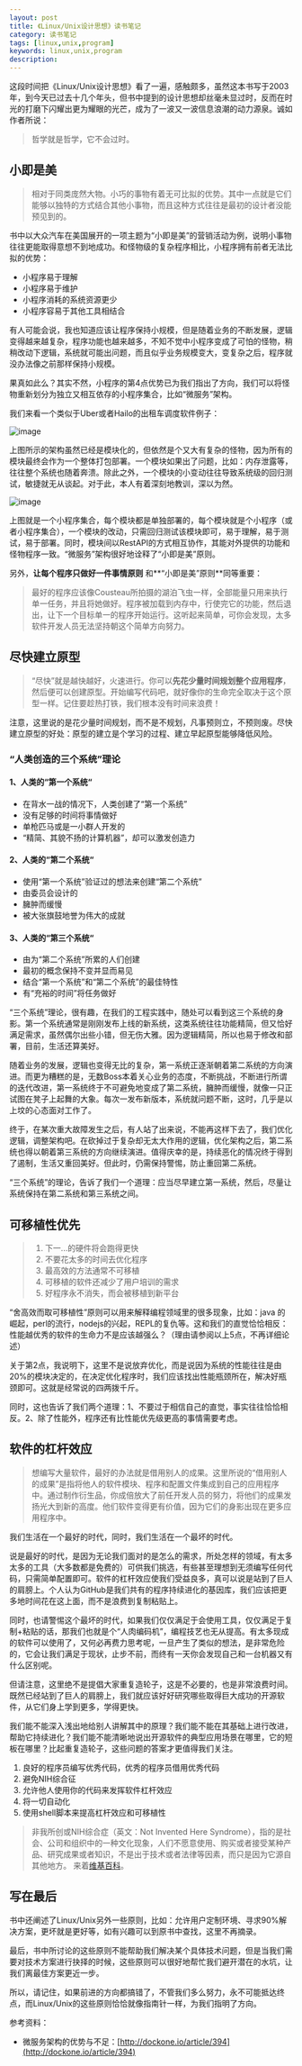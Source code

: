 ```yaml
---
layout: post
title: 《Linux/Unix设计思想》读书笔记
category: 读书笔记
tags: [linux,unix,program]
keywords: linux,unix,program
description:
---
```



这段时间把《Linux/Unix设计思想》看了一遍，感触颇多，虽然这本书写于2003年，到今天已过去十几个年头，但书中提到的设计思想却丝毫未显过时，反而在时光的打磨下闪耀出更为耀眼的光芒，成为了一波又一波信息浪潮的动力源泉。诚如作者所说：

>哲学就是哲学，它不会过时。

## 小即是美

> 相对于同类庞然大物。小巧的事物有着无可比拟的优势。其中一点就是它们能够以独特的方式结合其他小事物，而且这种方式往往是最初的设计者没能预见到的。

书中以大众汽车在美国展开的一项主题为“小即是美”的营销活动为例，说明小事物往往更能取得意想不到地成功。和怪物级的复杂程序相比，小程序拥有前者无法比拟的优势：

* 小程序易于理解
* 小程序易于维护
* 小程序消耗的系统资源更少
* 小程序容易于其他工具相结合

有人可能会说，我也知道应该让程序保持小规模，但是随着业务的不断发展，逻辑变得越来越复杂，程序功能也越来越多，不知不觉中小程序变成了可怕的怪物，稍稍改动下逻辑，系统就可能出问题，而且似乎业务规模变大，变复杂之后，程序就没办法像之前那样保持小规模。

果真如此么？其实不然，小程序的第4点优势已为我们指出了方向，我们可以将怪物重新划分为独立又相互依存的小程序集合，比如“微服务”架构。

我们来看一个类似于Uber或者Hailo的出租车调度软件例子：

![image](/public/upload/img/2015-06-15-linux-unix-philosophy.md/monolithic-architecture.png)

上图所示的架构虽然已经是模块化的，但依然是个又大有复杂的怪物，因为所有的模块最终会作为一个整体打包部署。一个模块如果出了问题，比如：内存泄露等，往往整个系统也随着奔溃。除此之外，一个模块的小变动往往导致系统级的回归测试，敏捷就无从谈起。对于此，本人有着深刻地教训，深以为然。

![image](/public/upload/img/2015-06-15-linux-unix-philosophy.md/microservice-architecture.png)

上图就是一个小程序集合，每个模块都是单独部署的，每个模块就是个小程序（或者小程序集合），一个模块的改动，只需回归测试该模块即可，易于理解，易于测试，易于部署。同时，模块间以RestAPI的方式相互协作，其能对外提供的功能和怪物程序一致。“微服务”架构很好地诠释了“小即是美”原则。

另外，**让每个程序只做好一件事情原则** 和**“小即是美”原则**同等重要：

>最好的程序应该像Cousteau所拍摄的湖泊飞虫一样，全部能量只用来执行单一任务，并且将她做好。程序被加载到内存中，行使完它的功能，然后退出，让下一个目标单一的程序开始运行。这听起来简单，可你会发现，太多软件开发人员无法坚持朝这个简单方向努力。



## 尽快建立原型

> “尽快”就是越快越好，火速进行。你可以**先花少量时间规划整个应用程序**，然后便可以创建原型。开始编写代码吧，就好像你的生命完全取决于这个原型一样。记住要趁热打铁，我们根本没有时间来浪费！

注意，这里说的是花少量时间规划，而不是不规划，凡事预则立，不预则废。尽快建立原型的好处：原型的建立是个学习的过程、建立早起原型能够降低风险。


### “人类创造的三个系统”理论 ###

#### 1、人类的“第一个系统“ ####

* 在背水一战的情况下，人类创建了“第一个系统”
* 没有足够的时间将事情做好
* 单枪匹马或是一小群人开发的
* “精简、其貌不扬的计算机器”，却可以激发创造力

#### 2、人类的“第二个系统“ ####

* 使用“第一个系统”验证过的想法来创建“第二个系统”
* 由委员会设计的
* 臃肿而缓慢
* 被大张旗鼓地誉为伟大的成就

#### 3、人类的“第三个系统“ ####

* 由为“第二个系统”所累的人们创建
* 最初的概念保持不变并显而易见
* 结合“第一个系统”和“第二个系统”的最佳特性
* 有“充裕的时间”将任务做好

“三个系统”理论，很有趣，在我们的工程实践中，随处可以看到这三个系统的身影。第一个系统通常是刚刚发布上线的新系统，这类系统往往功能精简，但又恰好满足需求，虽然偶尔出些小错，但无伤大雅。因为逻辑精简，所以也易于修改和部署，目前，生活还算美好。

随着业务的发展，逻辑也变得无比的复杂，第一系统正逐渐朝着第二系统的方向演进。而更为糟糕的是，无数Boss本着关心业务的态度，不断挑战，不断进行所谓的迭代改进，第一系统终于不可避免地变成了第二系统，臃肿而缓慢，就像一只正试图在凳子上起舞的大象。每次一发布新版本，系统就问题不断，这时，几乎是以上坟的心态面对工作了。

终于，在某次重大故障发生之后，有人站了出来说，不能再这样下去了，我们优化逻辑，调整架构吧。在砍掉过于复杂却无太大作用的逻辑，优化架构之后，第二系统也得以朝着第三系统的方向继续演进。值得庆幸的是，持续恶化的情况终于得到了遏制，生活又重回美好。但此时，仍需保持警惕，防止重回第二系统。

“三个系统”的理论，告诉了我们一个道理：应当尽早建立第一系统，然后，尽量让系统保持在第二系统和第三系统之间。


## 可移植性优先


> 1. 下一...的硬件将会跑得更快
> 2. 不要花太多的时间去优化程序
> 3. 最高效的方法通常不可移植
> 4. 可移植的软件还减少了用户培训的需求
> 5. 好程序永不消失，而会被移植到新平台

“舍高效而取可移植性”原则可以用来解释编程领域里的很多现象，比如：java
的崛起，perl的流行，nodejs的兴起，REPL的复仇等。这和我们的直觉恰恰相反：性能越优秀的软件的生命力不是应该越强么？（理由请参阅以上5点，不再详细论述）

关于第2点，我说明下，这里不是说放弃优化，而是说因为系统的性能往往是由20%的模块决定的，在决定优化程序时，我们应该找出性能瓶颈所在，解决好瓶颈即可。这就是经常说的四两拨千斤。

同时，这也告诉了我们两个道理：1、不要过于相信自己的直觉，事实往往恰恰相反。2、除了性能外，程序还有比性能优先级更高的事情需要考虑。



## 软件的杠杆效应

>想编写大量软件，最好的办法就是借用别人的成果。这里所说的“借用别人的成果”是指将他人的软件模块、程序和配置文件集成到自己的应用程序中。通过制作衍生品，你成倍放大了前任开发人员的努力，将他们的成果发扬光大到新的高度。他们软件变得更有价值，因为它们的身影出现在更多应用程序中。

我们生活在一个最好的时代，同时，我们生活在一个最坏的时代。

说是最好的时代，是因为无论我们面对的是怎么的需求，所处怎样的领域，有太多太多的工具（大多数都是免费的）可供我们挑选，有些甚至理想到无须编写任何代码，只需简单配置即可。软件的杠杆效应使我们受益良多，真可以说是站到了巨人的肩膀上。个人认为GitHub是我们共有的程序持续进化的基因库，我们应该把更多地时间花在这上面，而不是浪费到复制粘贴上。

同时，也请警惕这个最坏的时代，如果我们仅仅满足于会使用工具，仅仅满足于复制+粘贴的话，那我们也就是个“人肉编码机”，编程技艺也无从提高。有太多现成的软件可以使用了，又何必再费力思考呢，一旦产生了类似的想法，是非常危险的，它会让我们满足于现状，止步不前，而终有一天你会发现自己和一台机器又有什么区别呢。

但请注意，这里绝不是提倡大家重复造轮子，这是不必要的，也是非常浪费时间。既然已经站到了巨人的肩膀上，我们就应该好好研究哪些取得巨大成功的开源软件，从它们身上学到更多，学得更快。

我们能不能深入浅出地给别人讲解其中的原理？我们能不能在其基础上进行改进，帮助它持续进化？我们能不能清晰地说出开源软件的典型应用场景在哪里，它的短板在哪里？比起重复造轮子，这些问题的答案才更值得我们关注。

1. 良好的程序员编写优秀代码，优秀的程序员借用优秀代码
2. 避免NIH综合征
3. 允许他人使用你的代码来发挥软件杠杆效应
4. 将一切自动化
5. 使用shell脚本来提高杠杆效应和可移植性

>非我所创或NIH综合症（英文：Not Invented Here Syndrome），指的是社会、公司和组织中的一种文化现象，人们不愿意使用、购买或者接受某种产品、研究成果或者知识，不是出于技术或者法律等因素，而只是因为它源自其他地方。
来着[维基百科](https://zh.wikipedia.org/wiki/%E9%9D%9E%E6%88%91%E6%89%80%E5%89%B5)。



## 写在最后

书中还阐述了Linux/Unix另外一些原则，比如：允许用户定制环境、寻求90%解决方案，更坏就是更好等，如有兴趣可以到原书中查找，这里不再摘录。

最后，书中所讨论的这些原则不能帮助我们解决某个具体技术问题，但是当我们需要对技术方案进行抉择的时候，这些原则可以很好地帮忙我们避开潜在的水坑，让我们离最佳方案更近一步。

所以，请记住，如果前进的方向都搞错了，不管我们多么努力，永不可能抵达终点，而Linux/Unix的这些原则恰恰就像指南针一样，为我们指明了方向。

参考资料：

* 微服务架构的优势与不足：[http://dockone.io/article/394](http://dockone.io/article/394)